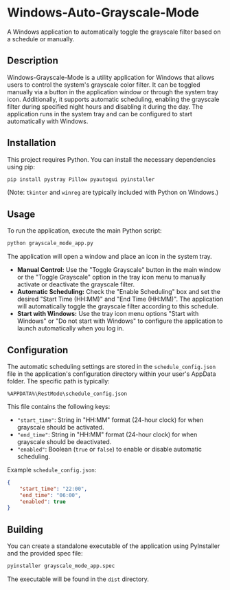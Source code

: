 # Windows-Auto-Grayscale-Mode

A Windows application to automatically toggle the grayscale filter based on a schedule or manually.

## Description

Windows-Grayscale-Mode is a utility application for Windows that allows users to control the system's grayscale color filter. It can be toggled manually via a button in the application window or through the system tray icon. Additionally, it supports automatic scheduling, enabling the grayscale filter during specified night hours and disabling it during the day. The application runs in the system tray and can be configured to start automatically with Windows.

## Installation

This project requires Python. You can install the necessary dependencies using pip:

```bash
pip install pystray Pillow pyautogui pyinstaller
```
(Note: `tkinter` and `winreg` are typically included with Python on Windows.)

## Usage

To run the application, execute the main Python script:

```bash
python grayscale_mode_app.py
```

The application will open a window and place an icon in the system tray.

- **Manual Control:** Use the "Toggle Grayscale" button in the main window or the "Toggle Grayscale" option in the tray icon menu to manually activate or deactivate the grayscale filter.
- **Automatic Scheduling:** Check the "Enable Scheduling" box and set the desired "Start Time (HH:MM)" and "End Time (HH:MM)". The application will automatically toggle the grayscale filter according to this schedule.
- **Start with Windows:** Use the tray icon menu options "Start with Windows" or "Do not start with Windows" to configure the application to launch automatically when you log in.

## Configuration

The automatic scheduling settings are stored in the `schedule_config.json` file in the application's configuration directory within your user's AppData folder. The specific path is typically:

`%APPDATA%\RestMode\schedule_config.json`

This file contains the following keys:

- `"start_time"`: String in "HH:MM" format (24-hour clock) for when grayscale should be activated.
- `"end_time"`: String in "HH:MM" format (24-hour clock) for when grayscale should be deactivated.
- `"enabled"`: Boolean (`true` or `false`) to enable or disable automatic scheduling.

Example `schedule_config.json`:
```json
{
    "start_time": "22:00",
    "end_time": "06:00",
    "enabled": true
}
```

## Building

You can create a standalone executable of the application using PyInstaller and the provided spec file:

```bash
pyinstaller grayscale_mode_app.spec
```

The executable will be found in the `dist` directory.
